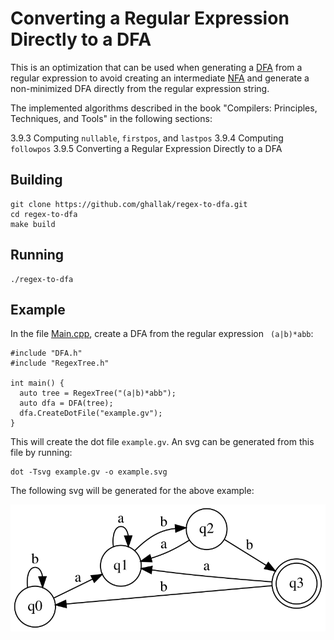 # Converting a Regular Expression Directly to a DFA

This is an optimization that can be used when generating a [DFA](https://en.wikipedia.org/wiki/Deterministic_finite_automaton) from a regular expression to avoid creating an intermediate [NFA](https://en.wikipedia.org/wiki/Nondeterministic_finite_automaton) and generate a non-minimized DFA directly from the regular expression string.

The implemented algorithms described in the book "Compilers: Principles, Techniques, and Tools" in the following sections:

3.9.3 Computing `nullable`, `firstpos`, and `lastpos`
3.9.4 Computing `followpos`
3.9.5 Converting a Regular Expression Directly to a DFA

## Building

```
git clone https://github.com/ghallak/regex-to-dfa.git
cd regex-to-dfa
make build
```

## Running

```
./regex-to-dfa
```

## Example

In the file [Main.cpp](src/Main.cpp), create a DFA from the regular expression `
(a|b)*abb`:

```
#include "DFA.h"
#include "RegexTree.h"

int main() {
  auto tree = RegexTree("(a|b)*abb");
  auto dfa = DFA(tree);
  dfa.CreateDotFile("example.gv");
}
```

This will create the dot file `example.gv`. An svg can be generated from this file by running:

```
dot -Tsvg example.gv -o example.svg
```

The following svg will be generated for the above example:

![example.svg](./example.svg)

